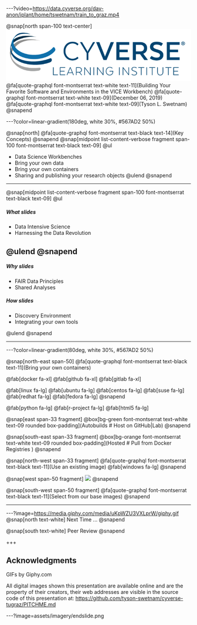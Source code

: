 ---?video=https://data.cyverse.org/dav-anon/iplant/home/tswetnam/train_to_graz.mp4

@snap[north span-100 text-center]
![GRAPHQL](/assets/imagery/cyverse_cmyk.png)
@fa[quote-graphql font-montserrat text-white text-11](Building Your Favorite Software and Environments in the VICE Workbench) 
@fa[quote-graphql font-montserrat text-white text-09](December 06, 2019)
@fa[quote-graphql font-montserrat text-white text-09](Tyson L. Swetnam) 
@snapend 

---?color=linear-gradient(180deg, white 30%, #567AD2 50%)

@snap[north]
@fa[quote-graphql font-montserrat text-black text-14](Key Concepts)
@snapend
@snap[midpoint list-content-verbose fragment span-100 font-montserrat text-black text-09]
@ul
- Data Science Workbenches
- Bring your own data
- Bring your own containers
- Sharing and publishing your research objects
@ulend
@snapend

--- 

@snap[midpoint list-content-verbose fragment span-100 font-montserrat text-black text-09]
@ul

##### What slides
- Data Intensive Science
- Harnessing the Data Revolution

@ulend
@snapend
---

##### Why slides
- FAIR Data Principles
- Shared Analyses

##### How slides
- Discovery Environment
- Integrating your own tools

@ulend
@snapend

---

---?color=linear-gradient(80deg, white 30%, #567AD2 50%)

@snap[north-east span-50]
@fa[quote-graphql font-montserrat text-black text-11](Bring your own containers)

@fab[docker fa-xl] @fab[github fa-xl] @fab[gitlab fa-xl]

@fab[linux fa-lg] @fab[ubuntu fa-lg] @fab[centos fa-lg] @fab[suse fa-lg] @fab[redhat fa-lg] @fab[fedora fa-lg]
@snapend

@fab[python fa-lg] @fab[r-project fa-lg] @fab[html5 fa-lg]

@snap[east span-33 fragment]
@box[bg-green font-montserrat text-white text-09 rounded box-padding](Autobuilds # Host on GitHub|Lab)
@snapend

@snap[south-east span-33 fragment]
@box[bg-orange font-montserrat text-white text-09 rounded box-padding](Hosted # Pull from Docker Registries )
@snapend

@snap[north-west span-33 fragment]
@fa[quote-graphql font-montserrat text-black text-11](Use an existing image)
@fab[windows fa-lg]
@snapend

@snap[west span-50 fragment]
<img src="https://learning.cyverse.org/projects/vice/en/latest/_images/flow_new.png" height="400">
@snapend

@snap[south-west span-50 fragment]
@fa[quote-graphql font-montserrat text-black text-11](Select from our base images)
@snapend

---


---?image=https://media.giphy.com/media/uKpWZU3VXLprW/giphy.gif
@snap[north text-white]
Next Time ...
@snapend

@snap[south text-white]
Peer Review
@snapend

+++

## Acknowledgments

GIFs by Giphy.com

All digital images shown this presentation are available online and are the property of their creators, their web addresses are visible in the source code of this presentation at: https://github.com/tyson-swetnam/cyverse-tugraz/PITCHME.md 

---?image=assets/imagery/endslide.png
